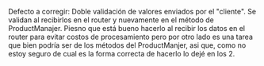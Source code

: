Defecto a corregir: 
Doble validación de valores enviados por el "cliente".
Se validan al recibirlos en el router y nuevamente en el método de ProductManajer.
Piesno que está bueno hacerlo al recibir los datos en el router para evitar costos de procesamiento pero por otro lado es una tarea que bien podría ser de los métodos del ProductManjer, asi que, como no estoy seguro de cual es la forma correcta de hacerlo lo dejé en los 2. 